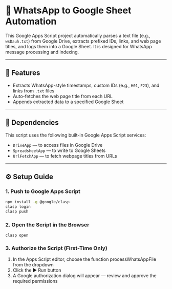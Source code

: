 # 📲 WhatsApp to Google Sheet Automation

This Google Apps Script project automatically parses a text file (e.g., `wsDauh.txt`) from Google Drive, extracts prefixed IDs, links, and web page titles, and logs them into a Google Sheet. It is designed for WhatsApp message processing and indexing.

---

## 🚀 Features

- Extracts WhatsApp-style timestamps, custom IDs (e.g., `H01`, `F23`), and links from `.txt` files
- Auto-fetches the web page title from each URL
- Appends extracted data to a specified Google Sheet

---

## 🔧 Dependencies

This script uses the following built-in Google Apps Script services:

- `DriveApp` — to access files in Google Drive
- `SpreadsheetApp` — to write to Google Sheets
- `UrlFetchApp` — to fetch webpage titles from URLs

---

## ⚙️ Setup Guide

### 1. Push to Google Apps Script

```bash
npm install -g @google/clasp
clasp login
clasp push
```

### 2. Open the Script in the Browser

```
clasp open
```

### 3. Authorize the Script (First-Time Only)

1. In the Apps Script editor, choose the function processWhatsAppFile from the dropdown
2. Click the ▶️ Run button
3. A Google authorization dialog will appear — review and approve the required permissions
